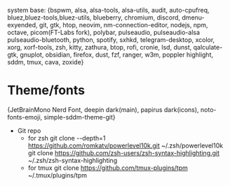 system base: {bspwm, alsa, alsa-tools, alsa-utils, audit, auto-cpufreq,
bluez,bluez-tools,bluez-utils, blueberry, chromium, discord,
dmenu-exyended, git, gtk, htop, neovim, nm-connection-editor,
nodejs, npm, octave, picom(FT-Labs fork), polybar, pulseaudio, pulseaudio-alsa
pulseaudio-bluetooth, python, spotify, sxhkd, telegram-desktop,
xcolor, xorg, xorf-tools, zsh, kitty, zathura, btop, rofi,
cronie, lsd, dunst, qalculate-gtk, gnuplot, obsidian, firefox,
dust, fzf, ranger, w3m, poppler highlight, sddm, tmux, cava, zoxide}

# Theme/fonts

{JetBrainMono Nerd Font, deepin dark(main), papirus dark(icons), noto-fonts-emoji,
simple-sddm-theme-git}

- Git repo
  - for zsh
    git clone --depth=1 https://github.com/romkatv/powerlevel10k.git ~/.zsh/powerlevel10k
    git clone https://github.com/zsh-users/zsh-syntax-highlighting.git ~/.zsh/zsh-syntax-highlighting
  - for tmux
   git clone https://github.com/tmux-plugins/tpm ~/.tmux/plugins/tpm
